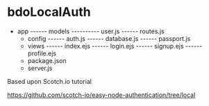 # bdoLocalAuth

- app
    ------ models
    ---------- user.js  <!-- our user model -->
    ------ routes.js    <!-- all the routes for our application -->
    - config
    ------ auth.js      <!-- will hold all our client secret keys (facebook, twitter, google) -->
    ------ database.js  <!-- will hold our database connection settings -->
    ------ passport.js  <!-- configuring the strategies for passport -->
    - views
    ------ index.ejs    <!-- show our home page with login & sign-up links -->
    ------ login.ejs    <!-- show our login form -->
    ------ signup.ejs   <!-- show our signup form -->
    ------ profile.ejs  <!-- after a user logs in, they will see their profile -->
    - package.json      <!-- handle our npm packages -->
    - server.js         <!-- core file used to launch application -->

Based upon Scotch.io tutorial

https://github.com/scotch-io/easy-node-authentication/tree/local

